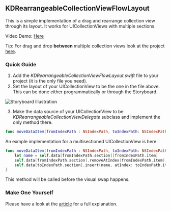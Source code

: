 ## KDRearrangeableCollectionViewFlowLayout ##

This is a simple implementation of a drag and rearrange collection view through its layout. It works for UICollectionViews with multiple sections.

Video Demo: [Here](https://v.usetapes.com/U5UrT2ePsO)

Tip: For drag and drop **between** multiple collection views look at the project [here](https://github.com/mmick66/KDDragAndDropCollectionView).

### Quick Guide ###

1. Add the *KDRearrangeableCollectionViewFlowLayout.swift* file to your project (it is the only file you need).
2. Set the layout of your UICollectionView to be the one in the file above. This can be done either programmatically or through the Storyboard.

![Storyboard Illustration](http://s17.postimg.org/4pimesmen/Screen_Shot_2016_01_04_at_17_45_54.png)

3. Make the data source of your UICollectionView to be *KDRearrangeableCollectionViewDelegate* subclass and implement the only method there.

```Swift
func moveDataItem(fromIndexPath : NSIndexPath, toIndexPath: NSIndexPath) -> Void
```

An exmple implementation for a multisectioned UICollectionView is here:

```Swift
func moveDataItem(fromIndexPath : NSIndexPath, toIndexPath: NSIndexPath) -> Void {
    let name = self.data[fromIndexPath.section][fromIndexPath.item]
    self.data[fromIndexPath.section].removeAtIndex(fromIndexPath.item)
    self.data[toIndexPath.section].insert(name, atIndex: toIndexPath.item)
}
```

This method will be called before the visual swap happens.

### Make One Yourself ###

Please have a look at the [article](http://karmadust.com/?p=5) for a full explanation.
